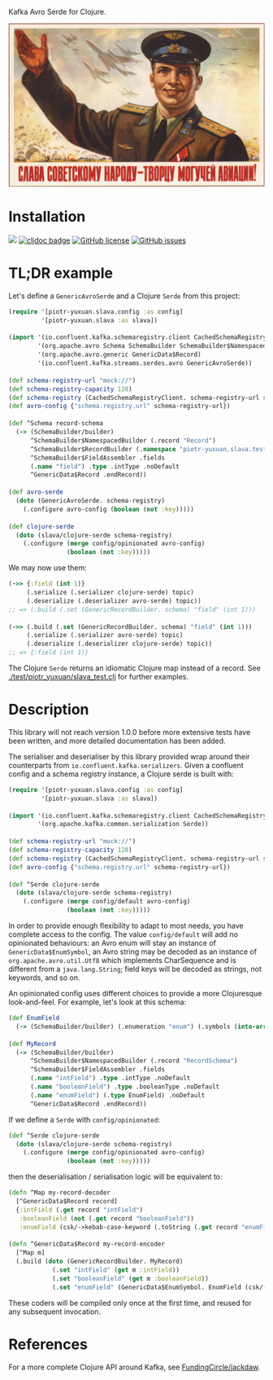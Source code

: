 Kafka Avro Serde for Clojure.

![слава советскому народу](dev-resources/слава-советскому-народу.jpg)

# Installation

[![](https://img.shields.io/clojars/v/piotr-yuxuan/slava.svg)](https://clojars.org/piotr-yuxuan/slava)
[![cljdoc badge](https://cljdoc.org/badge/piotr-yuxuan/slava)](https://cljdoc.org/d/piotr-yuxuan/slava/CURRENT)
[![GitHub license](https://img.shields.io/github/license/piotr-yuxuan/slava)](https://github.com/piotr-yuxuan/slava/blob/main/LICENSE)
[![GitHub issues](https://img.shields.io/github/issues/piotr-yuxuan/slava)](https://github.com/piotr-yuxuan/slava/issues)

# TL;DR example

Let's define a `GenericAvroSerde` and a Clojure `Serde` from this project:

``` clojure
(require '[piotr-yuxuan.slava.config :as config]
         '[piotr-yuxuan.slava :as slava])

(import '(io.confluent.kafka.schemaregistry.client CachedSchemaRegistryClient)
        '(org.apache.avro Schema SchemaBuilder SchemaBuilder$NamespacedBuilder SchemaBuilder$RecordBuilder SchemaBuilder$FieldAssembler)
        '(org.apache.avro.generic GenericData$Record)
        '(io.confluent.kafka.streams.serdes.avro GenericAvroSerde))

(def schema-registry-url "mock://")
(def schema-registry-capacity 128)
(def schema-registry (CachedSchemaRegistryClient. schema-registry-url schema-registry-capacity))
(def avro-config {"schema.registry.url" schema-registry-url})

(def ^Schema record-schema
  (-> (SchemaBuilder/builder)
      ^SchemaBuilder$NamespacedBuilder (.record "Record")
      ^SchemaBuilder$RecordBuilder (.namespace "piotr-yuxuan.slava.test")
      ^SchemaBuilder$FieldAssembler .fields
      (.name "field") .type .intType .noDefault
      ^GenericData$Record .endRecord))

(def avro-serde
  (doto (GenericAvroSerde. schema-registry)
    (.configure avro-config (boolean (not :key)))))

(def clojure-serde
  (doto (slava/clojure-serde schema-registry)
    (.configure (merge config/opinionated avro-config)
                (boolean (not :key)))))
```

We may now use them:

``` clojure
(->> {:field (int 1)}
     (.serialize (.serializer clojure-serde) topic)
     (.deserialize (.deserializer avro-serde) topic))
;; => (.build (.set (GenericRecordBuilder. schema) "field" (int 1)))

(->> (.build (.set (GenericRecordBuilder. schema) "field" (int 1)))
     (.serialize (.serializer avro-serde) topic)
     (.deserialize (.deserializer clojure-serde) topic))
;; => {:field (int 1)}
```

The Clojure `Serde` returns an idiomatic Clojure map instead of a
record. See
[./test/piotr_yuxuan/slava_test.clj](./test/piotr_yuxuan/slava_test.clj)
for further examples.

# Description

This library will not reach version 1.0.0 before more extensive tests
have been written, and more detailed documentation has been added.

The serialiser and deserialiser by this library provided wrap around
their counterparts from `io.confluent.kafka.serializers`. Given a
confluent config and a schema registry instance, a Clojure serde is
built with:

``` clojure
(require '[piotr-yuxuan.slava.config :as config]
         '[piotr-yuxuan.slava :as slava])

(import '(io.confluent.kafka.schemaregistry.client CachedSchemaRegistryClient)
        '(org.apache.kafka.common.serialization Serde))

(def schema-registry-url "mock://")
(def schema-registry-capacity 128)
(def schema-registry (CachedSchemaRegistryClient. schema-registry-url schema-registry-capacity))
(def avro-config {"schema.registry.url" schema-registry-url})

(def ^Serde clojure-serde
  (doto (slava/clojure-serde schema-registry)
    (.configure (merge config/default avro-config)
                (boolean (not :key)))))
```

In order to provide enough flexibility to adapt to most needs, you
have complete access to the config. The value `config/default` will
add no opinionated behaviours: an Avro enum will stay an instance of
`GenericData$EnumSymbol`, an Avro string may be decoded as an instance
of `org.apache.avro.util.Utf8` which implements CharSequence and is
different from a `java.lang.String`; field keys will be decoded as
strings, not keywords, and so on.

An opinionated config uses different choices to provide a more
Clojuresque look-and-feel. For example, let's look at this schema:

``` clojure
(def EnumField
  (-> (SchemaBuilder/builder) (.enumeration "enum") (.symbols (into-array String ["A" "B" "C"]))))

(def MyRecord
  (-> (SchemaBuilder/builder)
      ^SchemaBuilder$NamespacedBuilder (.record "RecordSchema")
      ^SchemaBuilder$FieldAssembler .fields
      (.name "intField") .type .intType .noDefault
      (.name "booleanField") .type .booleanType .noDefault
      (.name "enumField") (.type EnumField) .noDefault
      ^GenericData$Record .endRecord))
```

If we define a `Serde` with `config/opinionated`:

``` clojure
(def ^Serde clojure-serde
  (doto (slava/clojure-serde schema-registry)
    (.configure (merge config/opinionated avro-config)
                (boolean (not :key)))))
```

then the deserialisation / serialisation logic will be equivalent to:

``` clojure
(defn ^Map my-record-decoder
  [^GenericData$Record record]
  {:intField (.get record "intField")
   :booleanField (not (.get record "booleanField"))
   :enumField (csk/->kebab-case-keyword (.toString (.get record "enumField")))})

(defn ^GenericData$Record my-record-encoder
  [^Map m]
  (.build (doto (GenericRecordBuilder. MyRecord)
            (.set "intField" (get m :intField))
            (.set "booleanField" (get m :booleanField))
            (.set "enumField" (GenericData$EnumSymbol. EnumField (csk/->SCREAMING_SNAKE_CASE_STRING (get m :enumField)))))))
```

These coders will be compiled only once at the first time, and reused
for any subsequent invocation.

# References

For a more complete Clojure API around Kafka, see
[FundingCircle/jackdaw](https://github.com/FundingCircle/jackdaw).
